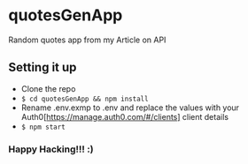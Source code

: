 # quotesGenApp
Random quotes app  from my Article on API

## Setting it up
* Clone the repo
* `$ cd quotesGenApp && npm install`
* Rename .env.exmp to .env and replace the values with your Auth0[https://manage.auth0.com/#/clients] client details
* `$ npm start`

### Happy Hacking!!! :)
